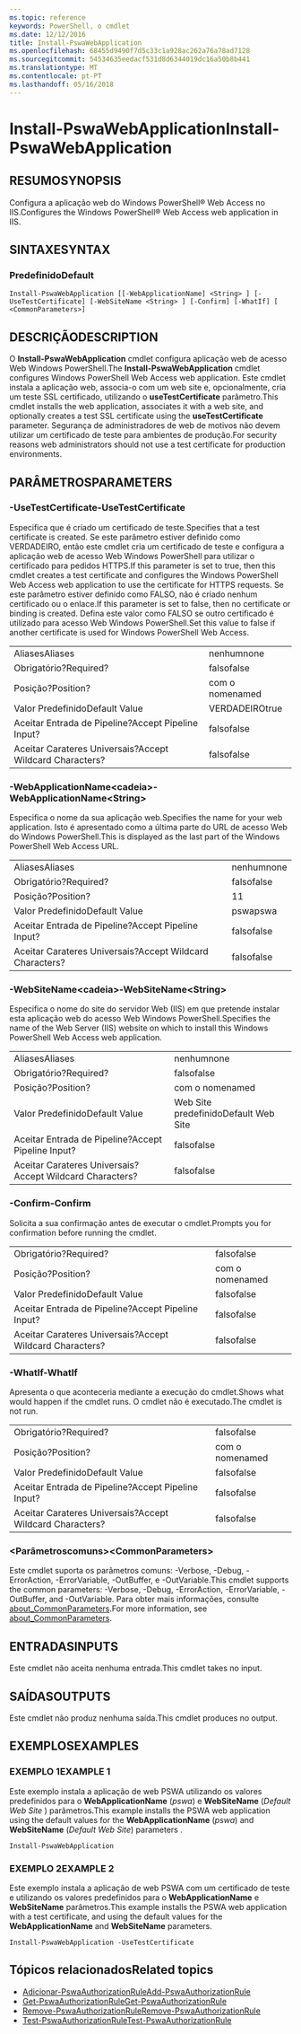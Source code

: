 ```yaml
---
ms.topic: reference
keywords: PowerShell, o cmdlet
ms.date: 12/12/2016
title: Install-PswaWebApplication
ms.openlocfilehash: 68455d9490f7d5c33c1a928ac262a76a78ad7128
ms.sourcegitcommit: 54534635eedacf531d8d6344019dc16a50b8b441
ms.translationtype: MT
ms.contentlocale: pt-PT
ms.lasthandoff: 05/16/2018
---
```

# <a name="install-pswawebapplication"></a><span data-ttu-id="e9350-103">Install-PswaWebApplication</span><span class="sxs-lookup"><span data-stu-id="e9350-103">Install-PswaWebApplication</span></span>

## <a name="synopsis"></a><span data-ttu-id="e9350-104">RESUMO</span><span class="sxs-lookup"><span data-stu-id="e9350-104">SYNOPSIS</span></span>

<span data-ttu-id="e9350-105">Configura a aplicação web do Windows PowerShell® Web Access no IIS.</span><span class="sxs-lookup"><span data-stu-id="e9350-105">Configures the Windows PowerShell® Web Access web application in IIS.</span></span>

## <a name="syntax"></a><span data-ttu-id="e9350-106">SINTAXE</span><span class="sxs-lookup"><span data-stu-id="e9350-106">SYNTAX</span></span>

### <a name="default"></a><span data-ttu-id="e9350-107">Predefinido</span><span class="sxs-lookup"><span data-stu-id="e9350-107">Default</span></span>
```
Install-PswaWebApplication [[-WebApplicationName] <String> ] [-UseTestCertificate] [-WebSiteName <String> ] [-Confirm] [-WhatIf] [ <CommonParameters>]
```

## <a name="description"></a><span data-ttu-id="e9350-108">DESCRIÇÃO</span><span class="sxs-lookup"><span data-stu-id="e9350-108">DESCRIPTION</span></span>

<span data-ttu-id="e9350-109">O **Install-PswaWebApplication** cmdlet configura aplicação web de acesso Web Windows PowerShell.</span><span class="sxs-lookup"><span data-stu-id="e9350-109">The **Install-PswaWebApplication** cmdlet configures Windows PowerShell Web Access web application.</span></span> <span data-ttu-id="e9350-110">Este cmdlet instala a aplicação web, associa-o com um web site e, opcionalmente, cria um teste SSL certificado, utilizando o **useTestCertificate** parâmetro.</span><span class="sxs-lookup"><span data-stu-id="e9350-110">This cmdlet installs the web application, associates it with a web site, and optionally creates a test SSL certificate using the **useTestCertificate** parameter.</span></span> <span data-ttu-id="e9350-111">Segurança de administradores de web de motivos não devem utilizar um certificado de teste para ambientes de produção.</span><span class="sxs-lookup"><span data-stu-id="e9350-111">For security reasons web administrators should not use a test certificate for production environments.</span></span>

## <a name="parameters"></a><span data-ttu-id="e9350-112">PARÂMETROS</span><span class="sxs-lookup"><span data-stu-id="e9350-112">PARAMETERS</span></span>

### <a name="-usetestcertificate"></a><span data-ttu-id="e9350-113">-UseTestCertificate</span><span class="sxs-lookup"><span data-stu-id="e9350-113">-UseTestCertificate</span></span>

<span data-ttu-id="e9350-114">Especifica que é criado um certificado de teste.</span><span class="sxs-lookup"><span data-stu-id="e9350-114">Specifies that a test certificate is created.</span></span> <span data-ttu-id="e9350-115">Se este parâmetro estiver definido como VERDADEIRO, então este cmdlet cria um certificado de teste e configura a aplicação web de acesso Web Windows PowerShell para utilizar o certificado para pedidos HTTPS.</span><span class="sxs-lookup"><span data-stu-id="e9350-115">If this parameter is set to true, then this cmdlet creates a test certificate and configures the Windows PowerShell Web Access web application to use the certificate for HTTPS requests.</span></span> <span data-ttu-id="e9350-116">Se este parâmetro estiver definido como FALSO, não é criado nenhum certificado ou o enlace.</span><span class="sxs-lookup"><span data-stu-id="e9350-116">If this parameter is set to false, then no certificate or binding is created.</span></span> <span data-ttu-id="e9350-117">Defina este valor como FALSO se outro certificado é utilizado para acesso Web Windows PowerShell.</span><span class="sxs-lookup"><span data-stu-id="e9350-117">Set this value to false if another certificate is used for Windows PowerShell Web Access.</span></span>

|||
|-|-|
| <span data-ttu-id="e9350-118">Aliases</span><span class="sxs-lookup"><span data-stu-id="e9350-118">Aliases</span></span>                              | <span data-ttu-id="e9350-119">nenhum</span><span class="sxs-lookup"><span data-stu-id="e9350-119">none</span></span>                                 |
| <span data-ttu-id="e9350-120">Obrigatório?</span><span class="sxs-lookup"><span data-stu-id="e9350-120">Required?</span></span>                            | <span data-ttu-id="e9350-121">falso</span><span class="sxs-lookup"><span data-stu-id="e9350-121">false</span></span>                                |
| <span data-ttu-id="e9350-122">Posição?</span><span class="sxs-lookup"><span data-stu-id="e9350-122">Position?</span></span>                            | <span data-ttu-id="e9350-123">com o nome</span><span class="sxs-lookup"><span data-stu-id="e9350-123">named</span></span>                                |
| <span data-ttu-id="e9350-124">Valor Predefinido</span><span class="sxs-lookup"><span data-stu-id="e9350-124">Default Value</span></span>                        | <span data-ttu-id="e9350-125">VERDADEIRO</span><span class="sxs-lookup"><span data-stu-id="e9350-125">true</span></span>                                 |
| <span data-ttu-id="e9350-126">Aceitar Entrada de Pipeline?</span><span class="sxs-lookup"><span data-stu-id="e9350-126">Accept Pipeline Input?</span></span>               | <span data-ttu-id="e9350-127">falso</span><span class="sxs-lookup"><span data-stu-id="e9350-127">false</span></span>                                |
| <span data-ttu-id="e9350-128">Aceitar Carateres Universais?</span><span class="sxs-lookup"><span data-stu-id="e9350-128">Accept Wildcard Characters?</span></span>          | <span data-ttu-id="e9350-129">falso</span><span class="sxs-lookup"><span data-stu-id="e9350-129">false</span></span>                                |

### <a name="-webapplicationnameltstringgt"></a><span data-ttu-id="e9350-130">-WebApplicationName&lt;cadeia&gt;</span><span class="sxs-lookup"><span data-stu-id="e9350-130">-WebApplicationName&lt;String&gt;</span></span>

<span data-ttu-id="e9350-131">Especifica o nome da sua aplicação web.</span><span class="sxs-lookup"><span data-stu-id="e9350-131">Specifies the name for your web application.</span></span> <span data-ttu-id="e9350-132">Isto é apresentado como a última parte do URL de acesso Web do Windows PowerShell.</span><span class="sxs-lookup"><span data-stu-id="e9350-132">This is displayed as the last part of the Windows PowerShell Web Access URL.</span></span>

|||
|-|-|
| <span data-ttu-id="e9350-133">Aliases</span><span class="sxs-lookup"><span data-stu-id="e9350-133">Aliases</span></span>                              | <span data-ttu-id="e9350-134">nenhum</span><span class="sxs-lookup"><span data-stu-id="e9350-134">none</span></span>                                 |
| <span data-ttu-id="e9350-135">Obrigatório?</span><span class="sxs-lookup"><span data-stu-id="e9350-135">Required?</span></span>                            | <span data-ttu-id="e9350-136">falso</span><span class="sxs-lookup"><span data-stu-id="e9350-136">false</span></span>                                |
| <span data-ttu-id="e9350-137">Posição?</span><span class="sxs-lookup"><span data-stu-id="e9350-137">Position?</span></span>                            | <span data-ttu-id="e9350-138">1</span><span class="sxs-lookup"><span data-stu-id="e9350-138">1</span></span>                                    |
| <span data-ttu-id="e9350-139">Valor Predefinido</span><span class="sxs-lookup"><span data-stu-id="e9350-139">Default Value</span></span>                        | <span data-ttu-id="e9350-140">pswa</span><span class="sxs-lookup"><span data-stu-id="e9350-140">pswa</span></span>                                 |
| <span data-ttu-id="e9350-141">Aceitar Entrada de Pipeline?</span><span class="sxs-lookup"><span data-stu-id="e9350-141">Accept Pipeline Input?</span></span>               | <span data-ttu-id="e9350-142">falso</span><span class="sxs-lookup"><span data-stu-id="e9350-142">false</span></span>                                |
| <span data-ttu-id="e9350-143">Aceitar Carateres Universais?</span><span class="sxs-lookup"><span data-stu-id="e9350-143">Accept Wildcard Characters?</span></span>          | <span data-ttu-id="e9350-144">falso</span><span class="sxs-lookup"><span data-stu-id="e9350-144">false</span></span>                                |

### <a name="-websitenameltstringgt"></a><span data-ttu-id="e9350-145">-WebSiteName&lt;cadeia&gt;</span><span class="sxs-lookup"><span data-stu-id="e9350-145">-WebSiteName&lt;String&gt;</span></span>

<span data-ttu-id="e9350-146">Especifica o nome do site do servidor Web (IIS) em que pretende instalar esta aplicação web do acesso Web Windows PowerShell.</span><span class="sxs-lookup"><span data-stu-id="e9350-146">Specifies the name of the Web Server (IIS) website on which to install this Windows PowerShell Web Access web application.</span></span>

|||
|-|-|
| <span data-ttu-id="e9350-147">Aliases</span><span class="sxs-lookup"><span data-stu-id="e9350-147">Aliases</span></span>                              | <span data-ttu-id="e9350-148">nenhum</span><span class="sxs-lookup"><span data-stu-id="e9350-148">none</span></span>                                 |
| <span data-ttu-id="e9350-149">Obrigatório?</span><span class="sxs-lookup"><span data-stu-id="e9350-149">Required?</span></span>                            | <span data-ttu-id="e9350-150">falso</span><span class="sxs-lookup"><span data-stu-id="e9350-150">false</span></span>                                |
| <span data-ttu-id="e9350-151">Posição?</span><span class="sxs-lookup"><span data-stu-id="e9350-151">Position?</span></span>                            | <span data-ttu-id="e9350-152">com o nome</span><span class="sxs-lookup"><span data-stu-id="e9350-152">named</span></span>                                |
| <span data-ttu-id="e9350-153">Valor Predefinido</span><span class="sxs-lookup"><span data-stu-id="e9350-153">Default Value</span></span>                        | <span data-ttu-id="e9350-154">Web Site predefinido</span><span class="sxs-lookup"><span data-stu-id="e9350-154">Default Web Site</span></span>                     |
| <span data-ttu-id="e9350-155">Aceitar Entrada de Pipeline?</span><span class="sxs-lookup"><span data-stu-id="e9350-155">Accept Pipeline Input?</span></span>               | <span data-ttu-id="e9350-156">falso</span><span class="sxs-lookup"><span data-stu-id="e9350-156">false</span></span>                                |
| <span data-ttu-id="e9350-157">Aceitar Carateres Universais?</span><span class="sxs-lookup"><span data-stu-id="e9350-157">Accept Wildcard Characters?</span></span>          | <span data-ttu-id="e9350-158">falso</span><span class="sxs-lookup"><span data-stu-id="e9350-158">false</span></span>                                |

### <a name="-confirm"></a><span data-ttu-id="e9350-159">-Confirm</span><span class="sxs-lookup"><span data-stu-id="e9350-159">-Confirm</span></span>

<span data-ttu-id="e9350-160">Solicita a sua confirmação antes de executar o cmdlet.</span><span class="sxs-lookup"><span data-stu-id="e9350-160">Prompts you for confirmation before running the cmdlet.</span></span>

|||
|-|-|
| <span data-ttu-id="e9350-161">Obrigatório?</span><span class="sxs-lookup"><span data-stu-id="e9350-161">Required?</span></span>                            | <span data-ttu-id="e9350-162">falso</span><span class="sxs-lookup"><span data-stu-id="e9350-162">false</span></span>                                |
| <span data-ttu-id="e9350-163">Posição?</span><span class="sxs-lookup"><span data-stu-id="e9350-163">Position?</span></span>                            | <span data-ttu-id="e9350-164">com o nome</span><span class="sxs-lookup"><span data-stu-id="e9350-164">named</span></span>                                |
| <span data-ttu-id="e9350-165">Valor Predefinido</span><span class="sxs-lookup"><span data-stu-id="e9350-165">Default Value</span></span>                        | <span data-ttu-id="e9350-166">falso</span><span class="sxs-lookup"><span data-stu-id="e9350-166">false</span></span>                                |
| <span data-ttu-id="e9350-167">Aceitar Entrada de Pipeline?</span><span class="sxs-lookup"><span data-stu-id="e9350-167">Accept Pipeline Input?</span></span>               | <span data-ttu-id="e9350-168">falso</span><span class="sxs-lookup"><span data-stu-id="e9350-168">false</span></span>                                |
| <span data-ttu-id="e9350-169">Aceitar Carateres Universais?</span><span class="sxs-lookup"><span data-stu-id="e9350-169">Accept Wildcard Characters?</span></span>          | <span data-ttu-id="e9350-170">falso</span><span class="sxs-lookup"><span data-stu-id="e9350-170">false</span></span>                                |

### <a name="-whatif"></a><span data-ttu-id="e9350-171">-WhatIf</span><span class="sxs-lookup"><span data-stu-id="e9350-171">-WhatIf</span></span>

<span data-ttu-id="e9350-172">Apresenta o que aconteceria mediante a execução do cmdlet.</span><span class="sxs-lookup"><span data-stu-id="e9350-172">Shows what would happen if the cmdlet runs.</span></span>
<span data-ttu-id="e9350-173">O cmdlet não é executado.</span><span class="sxs-lookup"><span data-stu-id="e9350-173">The cmdlet is not run.</span></span>

|||
|-|-|
| <span data-ttu-id="e9350-174">Obrigatório?</span><span class="sxs-lookup"><span data-stu-id="e9350-174">Required?</span></span>                            | <span data-ttu-id="e9350-175">falso</span><span class="sxs-lookup"><span data-stu-id="e9350-175">false</span></span>                                |
| <span data-ttu-id="e9350-176">Posição?</span><span class="sxs-lookup"><span data-stu-id="e9350-176">Position?</span></span>                            | <span data-ttu-id="e9350-177">com o nome</span><span class="sxs-lookup"><span data-stu-id="e9350-177">named</span></span>                                |
| <span data-ttu-id="e9350-178">Valor Predefinido</span><span class="sxs-lookup"><span data-stu-id="e9350-178">Default Value</span></span>                        | <span data-ttu-id="e9350-179">falso</span><span class="sxs-lookup"><span data-stu-id="e9350-179">false</span></span>                                |
| <span data-ttu-id="e9350-180">Aceitar Entrada de Pipeline?</span><span class="sxs-lookup"><span data-stu-id="e9350-180">Accept Pipeline Input?</span></span>               | <span data-ttu-id="e9350-181">falso</span><span class="sxs-lookup"><span data-stu-id="e9350-181">false</span></span>                                |
| <span data-ttu-id="e9350-182">Aceitar Carateres Universais?</span><span class="sxs-lookup"><span data-stu-id="e9350-182">Accept Wildcard Characters?</span></span>          | <span data-ttu-id="e9350-183">falso</span><span class="sxs-lookup"><span data-stu-id="e9350-183">false</span></span>                                |

### <a name="ltcommonparametersgt"></a><span data-ttu-id="e9350-184">&lt;Parâmetroscomuns&gt;</span><span class="sxs-lookup"><span data-stu-id="e9350-184">&lt;CommonParameters&gt;</span></span>

<span data-ttu-id="e9350-185">Este cmdlet suporta os parâmetros comuns: -Verbose, -Debug, -ErrorAction, -ErrorVariable, -OutBuffer, e -OutVariable.</span><span class="sxs-lookup"><span data-stu-id="e9350-185">This cmdlet supports the common parameters: -Verbose, -Debug, -ErrorAction, -ErrorVariable, -OutBuffer, and -OutVariable.</span></span>
<span data-ttu-id="e9350-186">Para obter mais informações, consulte [about_CommonParameters](http://go.microsoft.com/fwlink/p/?LinkID=113216).</span><span class="sxs-lookup"><span data-stu-id="e9350-186">For more information, see [about_CommonParameters](http://go.microsoft.com/fwlink/p/?LinkID=113216).</span></span>

## <a name="inputs"></a><span data-ttu-id="e9350-187">ENTRADAS</span><span class="sxs-lookup"><span data-stu-id="e9350-187">INPUTS</span></span>

<span data-ttu-id="e9350-188">Este cmdlet não aceita nenhuma entrada.</span><span class="sxs-lookup"><span data-stu-id="e9350-188">This cmdlet takes no input.</span></span>

## <a name="outputs"></a><span data-ttu-id="e9350-189">SAÍDAS</span><span class="sxs-lookup"><span data-stu-id="e9350-189">OUTPUTS</span></span>

<span data-ttu-id="e9350-190">Este cmdlet não produz nenhuma saída.</span><span class="sxs-lookup"><span data-stu-id="e9350-190">This cmdlet produces no output.</span></span>

## <a name="examples"></a><span data-ttu-id="e9350-191">EXEMPLOS</span><span class="sxs-lookup"><span data-stu-id="e9350-191">EXAMPLES</span></span>

### <a name="example-1"></a><span data-ttu-id="e9350-192">EXEMPLO 1</span><span class="sxs-lookup"><span data-stu-id="e9350-192">EXAMPLE 1</span></span>

<span data-ttu-id="e9350-193">Este exemplo instala a aplicação de web PSWA utilizando os valores predefinidos para o **WebApplicationName** (*pswa*) e **WebSiteName** (*Default Web Site* ) parâmetros.</span><span class="sxs-lookup"><span data-stu-id="e9350-193">This example installs the PSWA web application using the default values for the **WebApplicationName** (*pswa*) and **WebSiteName** (*Default Web Site*) parameters .</span></span>

```
Install-PswaWebApplication
```

### <a name="example-2"></a><span data-ttu-id="e9350-194">EXEMPLO 2</span><span class="sxs-lookup"><span data-stu-id="e9350-194">EXAMPLE 2</span></span>

<span data-ttu-id="e9350-195">Este exemplo instala a aplicação de web PSWA com um certificado de teste e utilizando os valores predefinidos para o **WebApplicationName** e **WebSiteName** parâmetros.</span><span class="sxs-lookup"><span data-stu-id="e9350-195">This example installs the PSWA web application with a test certificate, and using the default values for the **WebApplicationName** and **WebSiteName** parameters.</span></span>

```
Install-PswaWebApplication -UseTestCertificate
```

## <a name="related-topics"></a><span data-ttu-id="e9350-196">Tópicos relacionados</span><span class="sxs-lookup"><span data-stu-id="e9350-196">Related topics</span></span>

- [<span data-ttu-id="e9350-197">Adicionar-PswaAuthorizationRule</span><span class="sxs-lookup"><span data-stu-id="e9350-197">Add-PswaAuthorizationRule</span></span>](add-pswaauthorizationrule.md)
- [<span data-ttu-id="e9350-198">Get-PswaAuthorizationRule</span><span class="sxs-lookup"><span data-stu-id="e9350-198">Get-PswaAuthorizationRule</span></span>](get-pswaauthorizationrule.md)
- [<span data-ttu-id="e9350-199">Remove-PswaAuthorizationRule</span><span class="sxs-lookup"><span data-stu-id="e9350-199">Remove-PswaAuthorizationRule</span></span>](remove-pswaauthorizationrule.md)
- [<span data-ttu-id="e9350-200">Test-PswaAuthorizationRule</span><span class="sxs-lookup"><span data-stu-id="e9350-200">Test-PswaAuthorizationRule</span></span>](test-pswaauthorizationrule.md)
